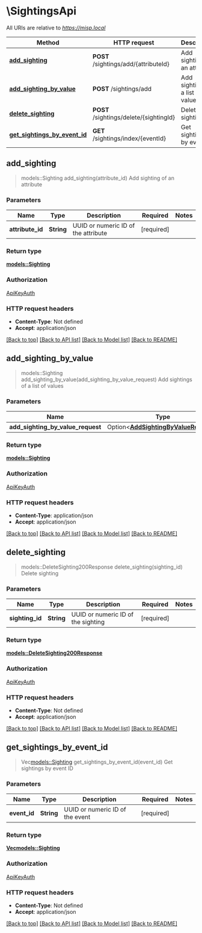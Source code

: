 # \SightingsApi

All URIs are relative to *https://misp.local*

Method | HTTP request | Description
------------- | ------------- | -------------
[**add_sighting**](SightingsApi.md#add_sighting) | **POST** /sightings/add/{attributeId} | Add sighting of an attribute
[**add_sighting_by_value**](SightingsApi.md#add_sighting_by_value) | **POST** /sightings/add | Add sightings of a list of values
[**delete_sighting**](SightingsApi.md#delete_sighting) | **POST** /sightings/delete/{sightingId} | Delete sighting
[**get_sightings_by_event_id**](SightingsApi.md#get_sightings_by_event_id) | **GET** /sightings/index/{eventId} | Get sightings by event ID



## add_sighting

> models::Sighting add_sighting(attribute_id)
Add sighting of an attribute

### Parameters


Name | Type | Description  | Required | Notes
------------- | ------------- | ------------- | ------------- | -------------
**attribute_id** | **String** | UUID or numeric ID of the attribute | [required] |

### Return type

[**models::Sighting**](Sighting.md)

### Authorization

[ApiKeyAuth](../README.md#ApiKeyAuth)

### HTTP request headers

- **Content-Type**: Not defined
- **Accept**: application/json

[[Back to top]](#) [[Back to API list]](../README.md#documentation-for-api-endpoints) [[Back to Model list]](../README.md#documentation-for-models) [[Back to README]](../README.md)


## add_sighting_by_value

> models::Sighting add_sighting_by_value(add_sighting_by_value_request)
Add sightings of a list of values

### Parameters


Name | Type | Description  | Required | Notes
------------- | ------------- | ------------- | ------------- | -------------
**add_sighting_by_value_request** | Option<[**AddSightingByValueRequest**](AddSightingByValueRequest.md)> |  |  |

### Return type

[**models::Sighting**](Sighting.md)

### Authorization

[ApiKeyAuth](../README.md#ApiKeyAuth)

### HTTP request headers

- **Content-Type**: application/json
- **Accept**: application/json

[[Back to top]](#) [[Back to API list]](../README.md#documentation-for-api-endpoints) [[Back to Model list]](../README.md#documentation-for-models) [[Back to README]](../README.md)


## delete_sighting

> models::DeleteSighting200Response delete_sighting(sighting_id)
Delete sighting

### Parameters


Name | Type | Description  | Required | Notes
------------- | ------------- | ------------- | ------------- | -------------
**sighting_id** | **String** | UUID or numeric ID of the sighting | [required] |

### Return type

[**models::DeleteSighting200Response**](deleteSighting_200_response.md)

### Authorization

[ApiKeyAuth](../README.md#ApiKeyAuth)

### HTTP request headers

- **Content-Type**: Not defined
- **Accept**: application/json

[[Back to top]](#) [[Back to API list]](../README.md#documentation-for-api-endpoints) [[Back to Model list]](../README.md#documentation-for-models) [[Back to README]](../README.md)


## get_sightings_by_event_id

> Vec<models::Sighting> get_sightings_by_event_id(event_id)
Get sightings by event ID

### Parameters


Name | Type | Description  | Required | Notes
------------- | ------------- | ------------- | ------------- | -------------
**event_id** | **String** | UUID or numeric ID of the event | [required] |

### Return type

[**Vec<models::Sighting>**](Sighting.md)

### Authorization

[ApiKeyAuth](../README.md#ApiKeyAuth)

### HTTP request headers

- **Content-Type**: Not defined
- **Accept**: application/json

[[Back to top]](#) [[Back to API list]](../README.md#documentation-for-api-endpoints) [[Back to Model list]](../README.md#documentation-for-models) [[Back to README]](../README.md)

